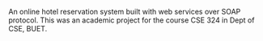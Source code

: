 An online hotel reservation system built with web services over SOAP protocol.
This was an academic project for the course CSE 324 in Dept of CSE, BUET.
